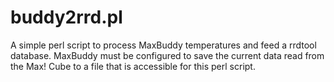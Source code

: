 buddy2rrd.pl
============

A simple perl script to process MaxBuddy temperatures and feed a rrdtool database. MaxBuddy must be configured to save the current data read from the Max! Cube to a file that is accessible for this perl script.
